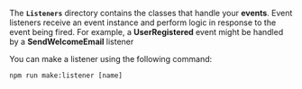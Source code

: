 The **`Listeners`** directory contains the classes that handle your **events**. Event listeners receive an event instance and perform logic in response to the event being fired. For example, a **UserRegistered** event might be handled by a **SendWelcomeEmail** listener

You can make a listener using the following command:

```
npm run make:listener [name]
```
